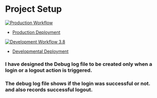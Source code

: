 # Project Setup

[![Production Workflow](https://github.com/sumanaashok/IS601_logging/actions/workflows/prod.yml/badge.svg)](https://github.com/sumanaashok/IS601_logging/actions/workflows/prod.yml)

* [Production Deployment](https://sumana-prod.herokuapp.com/)


[![Development Workflow 3.8](https://github.com/sumanaashok/IS601_logging/actions/workflows/dev.yml/badge.svg?event=status)](https://github.com/sumanaashok/IS601_logging/actions/workflows/dev.yml)

* [Developmental Deployment](https://sumana-dev.herokuapp.com/)

### I have designed the Debug log file to be created only when a login or a logout action is triggered.
### The debug log file shows if the login was successful or not. and also records successful logout. 